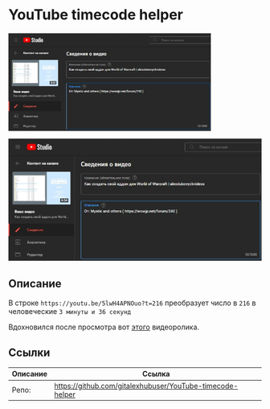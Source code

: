 # YouTube timecode helper
<img src="Images/sjvX8D26iu.jpg" width="80%" align="center"/>

[![Пример](Images/sjvX8D26iu.jpg)](https://youtu.be/XsqoKeLr3eY)

## Описание
В строке 
``
https://youtu.be/5lwH4APNOuo?t=216
``
преобразует число в
``216``
в человеческие ``3 минуты и 36 секунд``

Вдохновился после просмотра вот [этого](https://youtu.be/Gmt3Nk9KoMc) видеоролика.




## Ссылки
| Описание | Ссылка |
| ------ | ------ |
Репо: | https://github.com/gitalexhubuser/YouTube-timecode-helper
